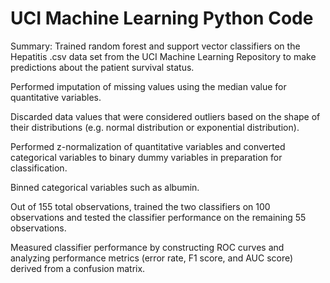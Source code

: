 # UCI Machine Learning Python Code

Summary: Trained random forest and support vector classifiers on the Hepatitis .csv data set from the UCI Machine Learning Repository to make predictions about the patient survival status.

Performed imputation of missing values using the median value for quantitative variables. 

Discarded data values that were considered outliers based on the shape of their distributions (e.g. normal distribution or exponential distribution). 

Performed z-normalization of quantitative variables and converted categorical variables to binary dummy variables in preparation for classification. 

Binned categorical variables such as albumin.

Out of 155 total observations, trained the two classifiers on 100 observations and tested the classifier performance on the remaining 55 observations. 

Measured classifier performance by constructing ROC curves and analyzing performance metrics (error rate, F1 score, and AUC score) derived from a confusion matrix.
